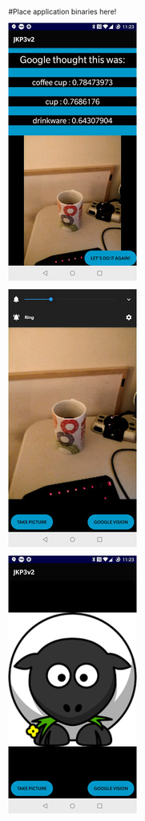 #Place application binaries here!

![Application flowchart](pa3screen3.jpg)

![Application flowchart](pa3screen2.jpg)

![Application flowchart](pa3screen1.jpg)